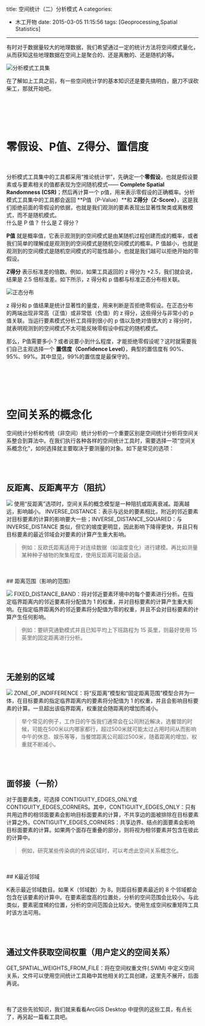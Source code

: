 ﻿title: 空间统计（二）分析模式 A
categories:
  - 木工开物
date: 2015-03-05 11:15:56
tags: [Geoprocessing,Spatial Statistics]
---
有时对于数据量较大的地理数据，我们希望通过一定的统计方法将空间模式量化，从而获知这些地理数据在空间上是聚合的、还是离散的、还是随机的等。

![分析模式工具集](http://img.blog.csdn.net/20150303103705851)

在了解如上工具之前，有一些空间统计学的基本知识还是要先搞明白，磨刀不误砍柴工，那就开始吧。

<br>
<br>
<br>
<br>


# 零假设、P值、Z得分、置信度

<br>

分析模式工具集中的工具都采用“推论统计学”，先确定一个**零假设**，也就是假设要素或与要素相关的值都表现为空间随机模式—— **Complete Spatial Randomness (CSR)**；然后再计算一个 p值，用来表示零假设的正确概率。分析模式工具集中的工具都会返回 **P值（P-Value）**和 **Z得分（Z-Score）**，这是我们拒绝前面的零假设的依据，也就是我们观测的要素表现出显著性聚类或离散模式，而不是随机模式。
<br>
什么是 P 值？ 什么是 Z 得分？

**P值** 就是概率值，它表示观测到的空间模式是由某随机过程创建而成的概率，或者我们简单的理解成是观测到的空间模式是随机空间模式的概率。P 值越小，也就是观测到的空间模式是随机空间模式的可能性越小，也就是我们越可以拒绝开始的零假设。

**Z得分** 表示标准差的倍数。例如，如果工具返回的 z 得分为 +2.5，我们就会说，结果是 2.5 倍标准差。如下所示，z 得分和 p 值都与标准正态分布相关联。

![正态分布](http://img.blog.csdn.net/20150302164658150)


z 得分和 p 值结果是统计显著性的量度，用来判断是否拒绝零假设。在正态分布的两端出现非常高（正值）或非常低（负值）的 z 得分，这些得分与非常小的 p 值关联。当运行要素模式分析工具得到很小的 p 值以及绝对值很大的 z 得分时，就表明观测到的空间模式不太可能反映零假设中假定的随机模式。

那么，P值需要多小？或者说要小到什么程度，才能拒绝零假设呢？这时就需要我们自己主观选择一个 **置信度（Confidence Level）**，典型的置信度有 90%、95%、99%。其中显见，99%的置信度是最保守的。


<br>
<br>
<br>
<br>

# 空间关系的概念化

空间统计分析和传统（非空间）统计分析的一个重要区别是空间统计分析将空间关系整合到算法中。在我们执行各种各样的空间统计工具时，需要选择一项“空间关系概念化”，如何选择就主要取决于要测量的对象。如下是常见的选项：

<br>
<br>

## 反距离、反距离平方（阻抗）
 ![](http://img.blog.csdn.net/20150304112823495)
使用“反距离”选项时，空间关系的概念模型是一种阻抗或距离衰减。距离越远，影响越小。
INVERSE_DISTANCE：表示与远处的要素相比，附近的邻近要素对目标要素的计算的影响要大一些；INVERSE_DISTANCE_SQUARED：与 INVERSE_DISTANCE 类似，但它的坡度更明显，因此影响下降得更快，并且只有目标要素的最近邻域会对要素的计算产生重大影响。
> 例如：反欧氏距离适用于对连续数据（如温度变化）进行建模。再比如测量某种种子植物的聚集程度，使用反距离可能最合适。

<br>
<br>
## 距离范围（影响的范围）

![](http://img.blog.csdn.net/20150304112818480)
FIXED_DISTANCE_BAND：将对邻近要素环境中的每个要素进行分析。在指定临界距离内的邻近要素将分配值为 1 的权重，并对目标要素的计算产生重大影响。在指定临界距离外的邻近要素将分配值为零的权重，并且不会对目标要素的计算产生任何影响。
> 例如：要研究通勤模式并且已知平均上下班路程为 15 英里，则最好使用 15 英里的固定距离进行分析。

<br>
<br>

## 无差别的区域
![](http://img.blog.csdn.net/20150304112854508)
ZONE_OF_INDIFFERENCE：将“反距离”模型和“固定距离范围”模型合并为一体，在目标要素的指定临界距离内的要素将分配值为 1 的权重，并且会影响目标要素的计算。一旦超出该临界距离，权重就会随距离的增加而减小。
> 举个常见的例子，工作日的午饭我们通常会在公司附近解决，选餐馆的时候，可能在500米以内哪家都行，超过500米就可能太过占用时间从而影响中午的休息、娱乐等等，当餐馆距离公司超过500米，随着距离的增加，权重就不断减小。

<br>
<br>

## 面邻接（一阶）

对于面要素类，可选择 CONTIGUITY_EDGES_ONLY或 CONTIGUITY_EDGES_CORNERS。其中，CONTIGUITY_EDGES_ONLY：只有共用边界的相邻面要素会影响目标面要素的计算，不共享边的面被排除在目标要素计算之外。CONTIGUITY_EDGES_CORNERS：共享边界、结点的面要素会影响目标面要素的计算。如果两个面存在重叠的部分，则将视为相邻要素并包含在彼此的计算中。
> 例如，研究某些传染病的传染区域时，可以考虑此空间关系概念化。

<br>
<br>
## K最近邻域

K表示最近邻域数目。如果 K（邻域数）为 8，则距目标要素最近的 8 个邻域都会包含在该要素的计算中。在要素密度高的位置处，分析的空间范围会比较小。与此类似，要素密度稀的位置，分析的空间范围会比较大。使用生成空间权重矩阵工具时该方法可用。

<br>
<br>

## 通过文件获取空间权重（用户定义的空间关系）

GET_SPATIAL_WEIGHTS_FROM_FILE：将在空间权重文件(.SWM) 中定义空间关系，文件可以使用空间统计工具箱中其他相关的工具创建，这里先不展开，后面再说。

<br>
<br>
有了这些先验知识，我们就来看看ArcGIS Desktop 中提供的这些工具，有点长了，再另起一篇看工具吧。